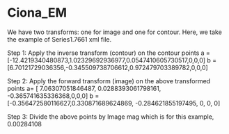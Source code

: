 # Ciona_EM
We have two transforms: one for image and one for contour. Here, we take the example of Series1.7661 xml file.

Step 1: Apply the inverse transform (contour) on the contour points
a =[-12.4219340480873,1.02329692936977,0.0547410605730517,0,0,0]
b =[6.70121729036356,-0.345509738706612,0.972479703389782,0,0,0]


Step 2: Apply the forward transform (image) on the above transformed points
a= [ 7.06307051846487, 0.0288393061798161, -0.365741635336368,0,0,0]
b = [-0.356472580116627,0.330871689624869, -0.284621855197495, 0, 0, 0]

Step 3: Divide the above points by Image mag which is for this example,
0.00284108
